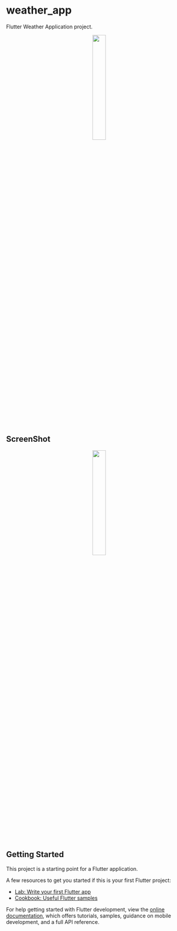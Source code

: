 # weather_app

Flutter Weather Application project.

<div align="center">
<img width="27%" src="https://github.com/asifjahan1/Weather-App/assets/54774661/33ed17b1-00b0-4991-a606-c0ec43898557">
</div>

## ScreenShot

<div align="center">
<img width="27%" src="https://github.com/asifjahan1/Weather-App/assets/54774661/d6c9f519-f088-4554-b0c4-28cae924a1fe">
</div>

## Getting Started

This project is a starting point for a Flutter application.

A few resources to get you started if this is your first Flutter project:

- [Lab: Write your first Flutter app](https://docs.flutter.dev/get-started/codelab)
- [Cookbook: Useful Flutter samples](https://docs.flutter.dev/cookbook)

For help getting started with Flutter development, view the
[online documentation](https://docs.flutter.dev/), which offers tutorials,
samples, guidance on mobile development, and a full API reference.
